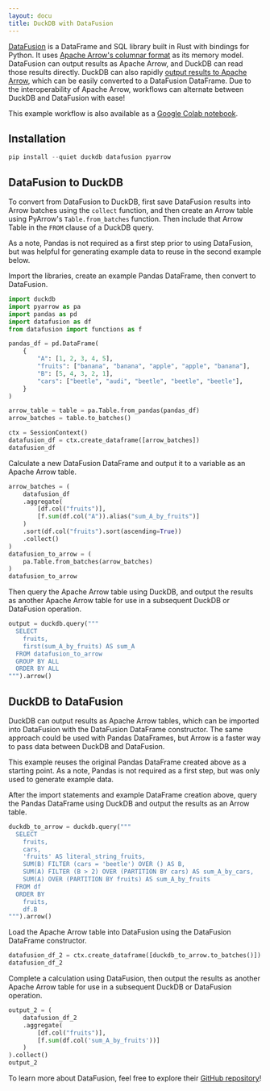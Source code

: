 ```yaml
---
layout: docu
title: DuckDB with DataFusion
---
```


[DataFusion](https://github.com/apache/arrow-datafusion-python/) is a DataFrame and SQL library built in Rust with bindings for Python. It uses [Apache Arrow's columnar format](https://arrow.apache.org/docs/format/Columnar.html) as its memory model.
DataFusion can output results as Apache Arrow, and DuckDB can read those results directly.
DuckDB can also rapidly [output results to Apache Arrow](export_arrow), which can be easily converted to a DataFusion DataFrame.
Due to the interoperability of Apache Arrow, workflows can alternate between DuckDB and DataFusion with ease!

This example workflow is also available as a [Google Colab notebook](https://colab.research.google.com/drive/1CHe6suiu7ZdDXejqJF6OacdXbJYpJoKr?usp=sharing).

## Installation

```python
pip install --quiet duckdb datafusion pyarrow
```

## DataFusion to DuckDB

To convert from DataFusion to DuckDB, first save DataFusion results into Arrow batches using the `collect` function, and then create an Arrow table using PyArrow's `Table.from_batches` function. Then include that Arrow Table in the `FROM` clause of a DuckDB query.

As a note, Pandas is not required as a first step prior to using DataFusion, but was helpful for generating example data to reuse in the second example below.

Import the libraries, create an example Pandas DataFrame, then convert to DataFusion.
```python
import duckdb
import pyarrow as pa
import pandas as pd
import datafusion as df
from datafusion import functions as f

pandas_df = pd.DataFrame(
    {
        "A": [1, 2, 3, 4, 5],
        "fruits": ["banana", "banana", "apple", "apple", "banana"],
        "B": [5, 4, 3, 2, 1],
        "cars": ["beetle", "audi", "beetle", "beetle", "beetle"],
    }
)

arrow_table = table = pa.Table.from_pandas(pandas_df)
arrow_batches = table.to_batches()

ctx = SessionContext()
datafusion_df = ctx.create_dataframe([arrow_batches])
datafusion_df
```

Calculate a new DataFusion DataFrame and output it to a variable as an Apache Arrow table.

```python
arrow_batches = (
    datafusion_df
    .aggregate(
        [df.col("fruits")],
        [f.sum(df.col("A")).alias("sum_A_by_fruits")]
    )
    .sort(df.col("fruits").sort(ascending=True))
    .collect()
)
datafusion_to_arrow = (
    pa.Table.from_batches(arrow_batches)
)
datafusion_to_arrow
```

Then query the Apache Arrow table using DuckDB, and output the results as another Apache Arrow table for use in a subsequent DuckDB or DataFusion operation.

```python
output = duckdb.query("""
  SELECT 
    fruits,
    first(sum_A_by_fruits) AS sum_A
  FROM datafusion_to_arrow
  GROUP BY ALL
  ORDER BY ALL
""").arrow()
```

## DuckDB to DataFusion

DuckDB can output results as Apache Arrow tables, which can be imported into DataFusion with the DataFusion DataFrame constructor.  The same approach could be used with Pandas DataFrames, but Arrow is a faster way to pass data between DuckDB and DataFusion.

This example reuses the original Pandas DataFrame created above as a starting point. As a note, Pandas is not required as a first step, but was only used to generate example data.

After the import statements and example DataFrame creation above, query the Pandas DataFrame using DuckDB and output the results as an Arrow table.

```python
duckdb_to_arrow = duckdb.query("""
  SELECT
    fruits,
    cars,
    'fruits' AS literal_string_fruits,
    SUM(B) FILTER (cars = 'beetle') OVER () AS B,
    SUM(A) FILTER (B > 2) OVER (PARTITION BY cars) AS sum_A_by_cars,
    SUM(A) OVER (PARTITION BY fruits) AS sum_A_by_fruits
  FROM df
  ORDER BY
    fruits,
    df.B
""").arrow()
```

Load the Apache Arrow table into DataFusion using the DataFusion DataFrame constructor.

```python
datafusion_df_2 = ctx.create_dataframe([duckdb_to_arrow.to_batches()])
datafusion_df_2
```

Complete a calculation using DataFusion, then output the results as another Apache Arrow table for use in a subsequent DuckDB or DataFusion operation.


```python
output_2 = (
    datafusion_df_2
    .aggregate(
        [df.col("fruits")],
        [f.sum(df.col('sum_A_by_fruits'))]
    )
).collect()
output_2
```

To learn more about DataFusion, feel free to explore their [GitHub repository](https://github.com/apache/arrow-datafusion-python/)! 
